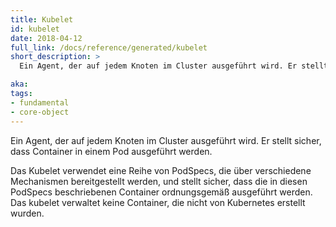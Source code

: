 ```yaml
---
title: Kubelet
id: kubelet
date: 2018-04-12
full_link: /docs/reference/generated/kubelet
short_description: >
  Ein Agent, der auf jedem Knoten im Cluster ausgeführt wird. Er stellt sicher, dass Container in einem Pod ausgeführt werden.

aka:
tags:
- fundamental
- core-object
---
```

 Ein Agent, der auf jedem Knoten im Cluster ausgeführt wird. Er stellt sicher, dass Container in einem Pod ausgeführt werden.

<!--more-->

Das Kubelet verwendet eine Reihe von PodSpecs, die über verschiedene Mechanismen bereitgestellt werden, und stellt sicher, dass die in diesen PodSpecs beschriebenen Container ordnungsgemäß ausgeführt werden. Das kubelet verwaltet keine Container, die nicht von Kubernetes erstellt wurden.

